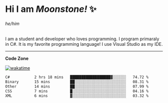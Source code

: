 
<!--
**MoonstoneStudios/MoonstoneStudios** is a ✨ _special_ ✨ repository because its `README.md` (this file) appears on your GitHub profile.

Here are some ideas to get you started:

- 🔭 I’m currently working on ...
- 🌱 I’m currently learning ...
- 👯 I’m looking to collaborate on ...
- 🤔 I’m looking for help with ...
- 💬 Ask me about ...
- 📫 How to reach me: ...
- 😄 Pronouns: ...
- ⚡ Fun fact: ...
-->

# Hi I am _Moonstone!_  ✨
###### he/him

I am a student and developer who loves programming.
I program primaraly in C#. It is my favorite programming language! I use Visual Studio as my IDE.

---

**Code Zone**


[![wakatime](https://wakatime.com/badge/user/35c755da-7226-42ef-89f9-892c03fbcf7e.svg?style=for-the-badge)](https://wakatime.com/@35c755da-7226-42ef-89f9-892c03fbcf7e)
<!--START_SECTION:waka-->

```txt
C#           2 hrs 18 mins   ██████████████████▓░░░░░░   74.72 %
Binary       15 mins         ██░░░░░░░░░░░░░░░░░░░░░░░   08.31 %
Other        14 mins         ██░░░░░░░░░░░░░░░░░░░░░░░   07.99 %
CSS          7 mins          █░░░░░░░░░░░░░░░░░░░░░░░░   04.16 %
XML          6 mins          ▓░░░░░░░░░░░░░░░░░░░░░░░░   03.32 %
```

<!--END_SECTION:waka-->

